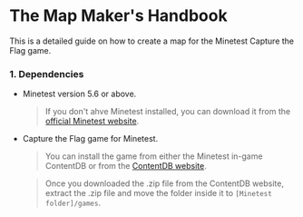 # The Map Maker's Handbook

This is a detailed guide on how to create a map for the Minetest Capture the Flag game.

### 1. Dependencies
* Minetest version 5.6 or above.
    > If you don't ahve Minetest installed, you can download it from the [official Minetest website](https://www.minetest.net/).
* Capture the Flag game for Minetest.
    > You can install the game from either the Minetest in-game ContentDB or from the [ContentDB website](https://content.minetest.net/packages/rubenwardy/capturetheflag/).
    
    > Once you downloaded the .zip file from the ContentDB website, extract the .zip file and move the folder inside it to `[Minetest folder]/games`.
